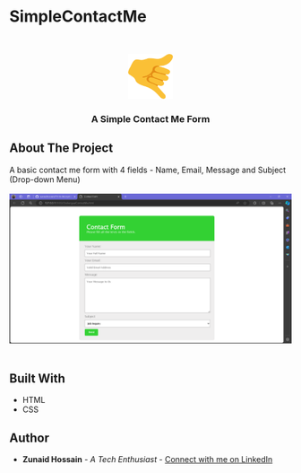 # SimpleContactMe
<br/>
<p align="center">
  <a href="https://github.com/zunaidhossain/SimpleContactMe/">
    <img src="images/contactMeLogo.png" alt="Logo" width="80" height="80">
  </a>

  <h3 align="center">A Simple Contact Me Form</h3>


## About The Project

A basic contact me form with 4 fields - Name, Email, Message and Subject (Drop-down Menu)
<br/>
<br/>
![Screen Shot](images/contactMeSS.png)
<br/>
<br/>
## Built With
* HTML
* CSS


## Author

* **Zunaid Hossain** - *A Tech Enthusiast* - [Connect with me on LinkedIn](https://www.linkedin.com/in/zunaid-hossain-70b891235/)

